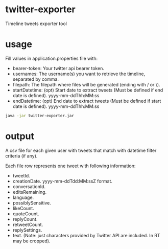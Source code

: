 # twitter-exporter
Timeline tweets exporter tool

# usage
Fill values in application.properties file with:
* bearer-token: Your twitter api bearer token.
* usernames: The username(s) you want to retrieve the timeline, separated by comma.
* filepath: The filepath where files will be generated (ending with / or \\).
* startDatetime: (opt) Start date to extract tweets (Must be defined if end date is defined). yyyy-mm-ddThh:MM:ss
* endDatetime: (opt) End date to extract tweets (Must be defined if start date is defined). yyyy-mm-ddThh:MM:ss

```bash
java -jar twitter-exporter.jar
```

# output
A csv file for each given user with tweets that match with datetime filter criteria (if any).

Each file row represents one tweet with following information:

* tweetId.
* creationDate. yyyy-mm-ddTdd:MM:ssZ format.
* conversationId.
* editsRemaining.
* language.
* possiblySensitive.
* likeCount.
* quoteCount.
* replyCount.
* retweetCount.
* replySettings.
* text. (Note: just characters provided by Twitter API are included. In RT may be cropped).
